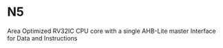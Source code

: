 # N5
Area Optimized RV32IC CPU core with a single AHB-Lite master Interface for Data and Instructions
